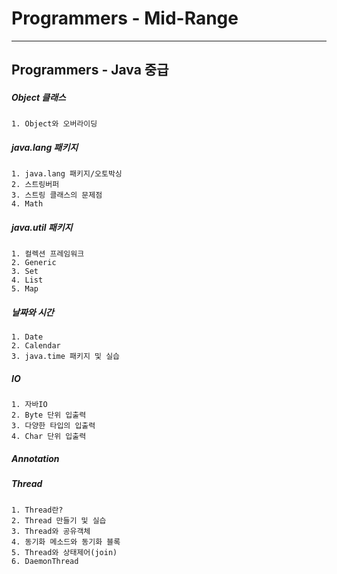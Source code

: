 # Programmers - Mid-Range
-------------------
## Programmers - Java 중급

##### Object 클래스
	1. Object와 오버라이딩

##### java.lang 패키지
	1. java.lang 패키지/오토박싱
	2. 스트링버퍼
	3. 스트링 클래스의 문제점
	4. Math

##### java.util 패키지
	1. 컬렉션 프레임워크
	2. Generic
	3. Set 
	4. List
	5. Map

##### 날짜와 시간
	1. Date
	2. Calendar
	3. java.time 패키지 및 실습

##### IO
	1. 자바IO
	2. Byte 단위 입출력
	3. 다양한 타입의 입출력
	4. Char 단위 입출력

##### Annotation

##### Thread
	1. Thread란?
	2. Thread 만들기 및 실습
	3. Thread와 공유객체
	4. 동기화 메소드와 동기화 블록
	5. Thread와 상태제어(join)
	6. DaemonThread

